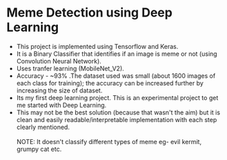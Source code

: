 # Meme Detection using Deep Learning
* This project is implemented using Tensorflow and Keras.
* It is a Binary Classifier that identifies if an image is meme or not (using Convolution Neural Network).
* Uses tranfer learning (MobileNet_V2).
* Accuracy - ~93% .The dataset used was small (about 1600 images of each class for training); the accuracy can be increased further by increasing the size of dataset.</br>
* Its my first deep learning project. This is an experimental project to get me started with Deep Learning.
* This may not be the best solution (because that wasn't the aim) but it is clean and easily readable/interpretable implementation with each step clearly mentioned. 
</br></br>
NOTE: It doesn't classify different types of meme eg- evil kermit, grumpy cat etc.

